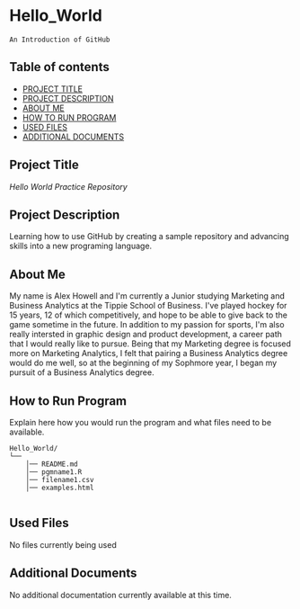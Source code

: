# Hello_World
    An Introduction of GitHub
    
## Table of contents

- [PROJECT TITLE](#Project-Title)
- [PROJECT DESCRIPTION](#Project-Description)
- [ABOUT ME](#About-Me)
- [HOW TO RUN PROGRAM](#How-to-run-program)
- [USED FILES](#Used-files)
- [ADDITIONAL DOCUMENTS](#Additional-documents)

## Project Title

*Hello World Practice Repository* 

## Project Description

Learning how to use GitHub by creating a sample repository and advancing skills into a new programing language.

## About Me 
My name is Alex Howell and I'm currently a Junior studying Marketing and Business Analytics at the Tippie School of Business. I've played hockey for 15 years, 12 of which competitively, and hope to be able to give back to the game sometime in the future. In addition to my passion for sports, I'm also really intersted in graphic design and product development, a career path that I would really like to pursue. Being that my Marketing degree is focused more on Marketing Analytics, I felt that pairing a Business Analytics degree would do me well, so at the beginning of my Sophmore year, I began my pursuit of a Business Analytics degree. 
## How to Run Program 

Explain here how you would run the program and what files need to be available. 
```text
Hello_World/
└── 
    │── README.md
    │── pgmname1.R
    │── filename1.csv
    │── examples.html
   
```
## Used Files 
No files currently being used


## Additional Documents

No additional documentation currently available at this time. 
